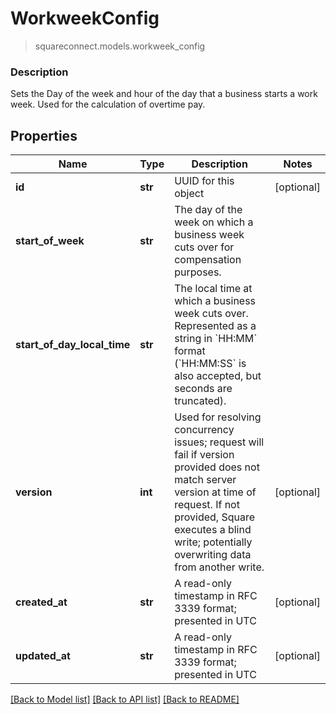 # WorkweekConfig
> squareconnect.models.workweek_config

### Description

Sets the Day of the week and hour of the day that a business starts a  work week. Used for the calculation of overtime pay.

## Properties
Name | Type | Description | Notes
------------ | ------------- | ------------- | -------------
**id** | **str** | UUID for this object | [optional] 
**start_of_week** | **str** | The day of the week on which a business week cuts over for compensation purposes. | 
**start_of_day_local_time** | **str** | The local time at which a business week cuts over. Represented as a string in &#x60;HH:MM&#x60; format (&#x60;HH:MM:SS&#x60; is also accepted, but seconds are truncated). | 
**version** | **int** | Used for resolving concurrency issues; request will fail if version provided does not match server version at time of request. If not provided, Square executes a blind write; potentially overwriting data from another write. | [optional] 
**created_at** | **str** | A read-only timestamp in RFC 3339 format; presented in UTC | [optional] 
**updated_at** | **str** | A read-only timestamp in RFC 3339 format; presented in UTC | [optional] 

[[Back to Model list]](../README.md#documentation-for-models) [[Back to API list]](../README.md#documentation-for-api-endpoints) [[Back to README]](../README.md)


